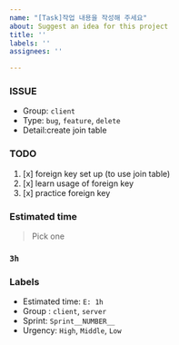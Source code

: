 ```yaml
---
name: "[Task]작업 내용을 작성해 주세요"
about: Suggest an idea for this project
title: ''
labels: ''
assignees: ''

---
```


### ISSUE
- Group:   `client`
- Type: `bug`, `feature`, `delete`
- Detail:create join table

### TODO
1. [x] foreign key set up (to use join table) 
2. [x] learn usage of foreign key 
3. [x] practice foreign key 


### Estimated time
> Pick one

### `3h`

### Labels
- Estimated time: `E: 1h`
- Group : `client`, `server`
- Sprint: `Sprint__NUMBER__`
- Urgency: `High`, `Middle`, `Low`
